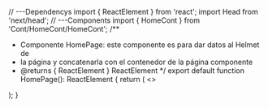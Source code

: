 // ---Dependencys
import { ReactElement } from 'react';
import Head from 'next/head';
// ---Components
import { HomeCont } from 'Cont/HomeCont/HomeCont';
/**
 * Componente HomePage: este componente es para dar datos al Helmet de
 * la página y concatenarla con el contenedor de la página componente
 * @returns { ReactElement } ReactElement
 */
export default function HomePage(): ReactElement {
  return (
    <>
      <Head>
        <title>INICIO</title>
      </Head>
      <HomeCont />
    </>
  );
}

